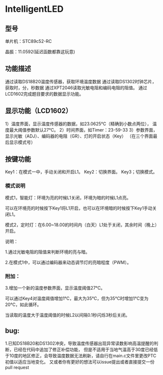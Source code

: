# IntelligentLED

## 型号

单片机：STC89c52-RC

晶振：11.0592(延迟函数都靠这玩意)

## 功能描述

通过读取DS18B20温度传感器，获取环境温度数据
通过读取DS1302时钟芯片，获取时，分，秒数据
通过XPT2046读取光敏电阻和编码电阻的阻值。
通过LCD1602完成题目要求的数据显示功能。

## 显示功能（LCD1602）
1）温度界面，显示温度传感器的数据，如23.0625℃（精确到小数点两位），
	温度最大阈值参数默认27℃。
2）时间界面，如Timer：23-59-33
3）参数界面，显示光敏（ADJ）、编码器的电阻（GR）、灯的开启状态（Key）
（在三个界面最后显示模式号）
## 按键功能
Key1：在模式一中，手动关闭和开启L1。
Key2：切换界面。
Key3；切换模式。

### 模式说明
模式1，智能灯：环境为亮的时候L1关闭，环境为暗的时候L1点亮。

可以在环境亮的时候按下Key1将L1开启，也可以在环境暗的时候按下Key1手动关闭L1。

模式2，定时灯：在6.00~18.00的时间内（白天）L1处于关闭，其余时间（晚上）开启。

说明：

1.通过光敏电阻的阻值来判断环境的亮与暗。

2.在模式1中，可以通过编码器来动态调节灯的亮暗程度（PWM）。

### 附加：

3.增加一个新的温度参数界面，显示温度阈值27℃。

可以通过Key4对温度阈值增加1℃，最大为35℃，但为35℃时增加1℃变为20℃，如此循环。

当读取的温度大于温度阈值的时候L2以间隔0.1秒闪烁3秒后关闭。


## bug:

1.已知DS18B20和DS1302冲突，导致温度传感器出现异常读数影响高温提醒的判断，已经在代码中追加了修正补偿功能，
但是不适用于当地气温高于30度已经低于10度的地区修正，会导致温度数据无法刷新，请自行在main.c文件里更改PTC初值以适应当地变化。
又或者你有更好的想法可以issue提出或者直接提交一份pull request
